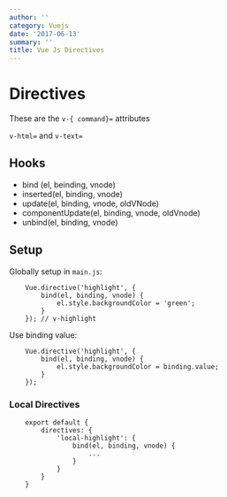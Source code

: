 ```yaml
---
author: ''
category: Vuejs
date: '2017-06-13'
summary: ''
title: Vue Js Directives
---
```

# Directives

These are the `v-{ command}=` attributes

`v-html=` and `v-text=`

## Hooks

* bind (el, beinding, vnode)
* inserted(el, binding, vnode)
* update(el, binding, vnode, oldVNode)
* componentUpdate(el, binding, vnode, oldVnode)
* unbind(el, binding, vnode)

## Setup

Globally setup in `main.js`:

        Vue.directive('highlight', {
            bind(el, binding, vnode) {
                el.style.backgroundColor = 'green';
            }
        }); // v-highlight

Use binding value:

        Vue.directive('highlight', {
            bind(el, binding, vnode) {
                el.style.backgroundColor = binding.value;
            }
        });

### Local Directives

        export default {
            directives: {
                'local-highlight': {
                    bind(el, binding, vnode) {
                        ...
                    }
                }
            }
        }